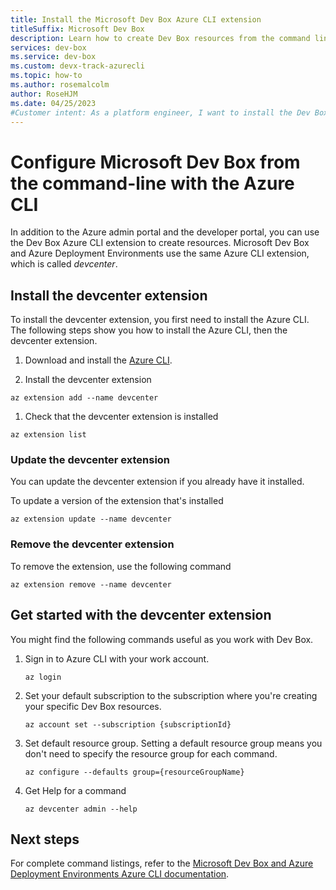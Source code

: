 ```yaml
---
title: Install the Microsoft Dev Box Azure CLI extension
titleSuffix: Microsoft Dev Box
description: Learn how to create Dev Box resources from the command line. Install the Azure CLI and the devcenter extension to gain access to Dev Box commands.
services: dev-box
ms.service: dev-box
ms.custom: devx-track-azurecli
ms.topic: how-to
ms.author: rosemalcolm
author: RoseHJM
ms.date: 04/25/2023
#Customer intent: As a platform engineer, I want to install the Dev Box CLI extension so that I can create Dev Box resources from the command line.
---
```


# Configure Microsoft Dev Box from the command-line with the Azure CLI

In addition to the Azure admin portal and the developer portal, you can use the Dev Box Azure CLI extension to create resources. Microsoft Dev Box and Azure Deployment Environments use the same Azure CLI extension, which is called *devcenter*.

## Install the devcenter extension 

To install the devcenter extension, you first need to install the Azure CLI. The following steps show you how to install the Azure CLI, then the devcenter extension.

1. Download and install the [Azure CLI](/cli/azure/install-azure-cli).

1. Install the devcenter extension
``` azurecli
az extension add --name devcenter
```
1. Check that the devcenter extension is installed 
``` azurecli
az extension list
```
### Update the devcenter extension
You can update the devcenter extension if you already have it installed.

To update a version of the extension that's installed
``` azurecli
az extension update --name devcenter
```
### Remove the devcenter extension

To remove the extension, use the following command
```azurecli
az extension remove --name devcenter
```

## Get started with the devcenter extension

You might find the following commands useful as you work with Dev Box.

1. Sign in to Azure CLI with your work account.

    ```azurecli
    az login
    ```

1. Set your default subscription to the subscription where you're creating your specific Dev Box resources.

    ```azurecli
    az account set --subscription {subscriptionId}
    ```

1. Set default resource group. Setting a default resource group means you don't need to specify the resource group for each command.

    ```azurecli
    az configure --defaults group={resourceGroupName}
    ```

1. Get Help for a command

    ```azurecli
    az devcenter admin --help
    ```

## Next steps

For complete command listings, refer to the [Microsoft Dev Box and Azure Deployment Environments Azure CLI documentation](https://aka.ms/CLI-reference).
